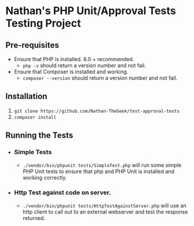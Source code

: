# Nathan's PHP Unit/Approval Tests Testing Project

## Pre-requisites
- Ensure that PHP is installed. 8.0 + recommended.
   - ```php -v``` should return a version number and not fail.
- Ensure that Composer is installed and working. 
   - ```composer --version``` should return a version number and not fail.

## Installation
1. ```git clone https://github.com/Nathan-TheGeek/test-approval-tests```
2. ```composer install```

## Running the Tests
- ### Simple Tests 
   - ```./vendor/bin/phpunit tests/SimpleTest.php``` will run some simple PHP Unit tests to ensure that php and PHP Unit is installed and working correctly. 
- ### Http Test against code on server.
   - ```./vendor/bin/phpunit tests/HttpTestAgainstServer.php``` will use an http client to call out to an external webserver and test the response returned.